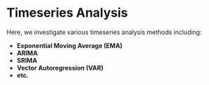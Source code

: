 # Timeseries Analysis

Here, we investigate various timeseries analysis methods including:

- **Exponential Moving Average (EMA)**
- **ARIMA**
- **SRIMA**
- **Vector Autoregression (VAR)**
- **etc.**
